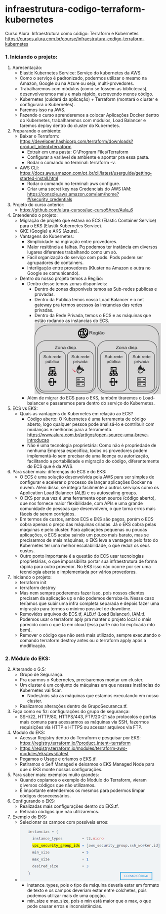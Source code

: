 # infraestrutura-codigo-terraform-kubernetes
Curso Alura: Infraestrutura como código: Terraform e Kubernetes
https://cursos.alura.com.br/course/infraestrutura-codigo-terraform-kubernetes

### 1. Iniciando o projeto:
1. Apresentação:
   * Elastic Kubernetes Service: Serviço do kubernetes da AWS.
   * Como o serviço é padronizado, podermos utilizar o mesmo na Amazon, Google ou na Azure ou seja, multi-provedores.
   * Trabalharemos com módulos (como se fossem as bibliotecas), desenvolveremos mais e mais rápido, escrevendo menos código.
   * Kubernetes (cuidará da aplicação) + Terraform (montará o cluster e configurará o Kubernetes).
   * Faremos isso na AWS.
   * Fazendo o curso aprenderemos a colocar Aplicações Docker dentro do Kubernetes, trabalharemos com módulos, Load Balancer e faremos deploy dentro do cluster do Kubernetes.
2. Preparando o ambiente:
   * Baixar o Terraform: https://developer.hashicorp.com/terraform/downloads?product_intent=terraform
     * Extrair em uma pasta: C:\Program Files\Terraform
     * Configurar a variável de ambiente e apontar pra essa pasta.
     * Rodar o comando no terminal: terraform -v.
   * AWS CLI: https://docs.aws.amazon.com/pt_br/cli/latest/userguide/getting-started-install.html
     * Rodar o comando no terminal: aws configure.
     * Criar uma secret key nas Credenciais do AWS IAM: https://console.aws.amazon.com/iam/home?#/security_credentials
3. Projeto do curso anterior:
   * https://github.com/alura-cursos/iac-curso5/tree/Aula_6
4. Entendendo o projeto:
   * Migração de projeto que estava no ECS (Elastic Container Service) para o EKS (Elastik Kubernetes Service).
   * GKE (Google) e AKS (Azure).
   * Vantagens do Kubernetes:
     * Simplicidade na mgiração entre provedores.
     * Maior resitência a falhas. Pq podemos ter instância em diversos lugares diferentes trabalhando como um só.
     * Fácil organização do serviço com pods. Pods podem ser agrupadores de containers.
     * Interligação entre provedores (Kluster na Amazon e outra no Google se comunicando).
   * Dentro do nosso projeto temos a Região: 
     * Dentro desse temos zonas disponíveis: 
       * Dentro de zonas disponiveis temos as Sub-redes publicas e provadas.
       * Dentro da Publica temos nosso Load Balancer e o net gateway pra termos acessos às instancias das redes privadas.
       * Dentro da Rede Privada, temos o ECS e as máquinas que estão rodando as instancias do ECS.
       ![img.png](img.png)
     * Além de migrar do ECS para o EKS, também tiraremos o Load-balancer e passaremos para dentro do serviço do Kubernetes.
5. ECS vs EKS:
   * Quais as vantagens do Kubernetes em relação ao ECS?
     * Código aberto: O Kubernetes é uma ferramenta de código aberto, logo qualquer pessoa pode analisá-lo e contribuir com mudanças e melhorias para a ferramenta. https://www.alura.com.br/artigos/open-source-uma-breve-introducao
     * Não é uma tecnologia proprietária: Como não é propriedade de nenhuma Empresa especifica, todos os provedores podem implementá-lo sem precisar de uma licença ou autorização, facilitando a portabilidade e migração do código, diferentemente do ECS que é da AWS.
6. Para saber mais: diferenças do ECS e do EKS:
   * O ECS é uma solução desenvolvida pela AWS para ser simples de configurar e acelerar o processo de lançar aplicações Docker na nuvem. Além disso, se integra facilmente a outros serviços como os Application Load Balancer (ALB) e os autoscaling groups. 
   * O EKS por sua vez é uma ferramenta open source (código aberto), que nos fornece maior flexibilidade, com APIs e uma grande comunidade de pessoas que desenvolvem, o que torna erros mais fáceis de serem corrigidos. 
   * Em termos de custos, ambos ECS e EKS são pagos, porém o ECS cobra apenas o preço das máquinas criadas. Já o EKS cobra pelas máquinas e pelo cluster. Para aplicações pequenas ou poucas aplicações, o ECS acaba saindo um pouco mais barato, mas se precisarmos de mais máquinas, o EKS leva a vantagem pelo fato do Kubernetes ter uma melhor escalabilidade, o que reduz os seus custos. 
   * Outro ponto importante é a questão do ECS usar tecnologias proprietárias, o que impossibilita portar sua infraestrutura de forma rápida para outro provedor. No EKS isso não ocorre por ser uma tecnologia aberta e implementada por vários provedores.
7. Iniciando o projeto:
   * terraform init
   * terraform destroy
   * Mas nem sempre poderemos fazer isso, pois nossos clientes precisam da aplicação up e não podemos derruba-la. Nesse caso teríamos que subir uma infra completa separada e depois fazer uma migração para termos o minimo possivel de downtime.
   * Removidos arquivos do ECS.tf, ALB.tf (Load Balancer), IAM.tf. Podemos usar o terraform aply pra manter o projeto local o mais parecido com o que ta em cloud (essa parte não foi explicada mto bem).
   * Remover o código que não será mais utilizado, sempre executando o comando terraform destroy antes ou o terraform apply após a modificação.
### 2. Módulo do EKS:
2. Alterando o G.S:
   * Grupo de Segurança.
   * Pra usarmos o Kubernetes, precisaremos montar um cluster.
   * Um cluster é um conjunto de máquinas em que nossas instâncias do Kubernetes vai ficar.
     * Nodes/nós são as máquinas que estamos executando em nosso cluster.
   * Realizamos alterações dentro de GrupoSecuranca.tf.
3. Faça como eu fiz: configurações do grupo de segurança:
   * SSH/22, HTTP/80, HTTPS/443, FTP/20-21 são protocolos e portas mais comuns para acessarmos as máquinas via SSH, fazermos requisições via HTTP e HTTPS ou acessar arquivos via FTP.
4. Módulo do EKS:
   * Acessar Registry dentro do Terraform e pesquisar por EKS: https://registry.terraform.io/?product_intent=terraform
   * https://registry.terraform.io/modules/terraform-aws-modules/eks/aws/latest
   * Pegamos o Usage e criamos o EKS.tf.
   * Retiramos o Self Managed e deixamos o EKS Managed Node para que o EKS monte nossas configurações.
5. Para saber mais: exemplos muito grandes:
   * Quando copiamos o exemplo do Modulo do Terraform, vieram diversos códigos que não utilizamos.
   * É importante entendermos os mesmos para podermos limpar códigos desnecessários.
6. Configurando o EKS:
   * Realizadas mais configurações dentro do EKS.tf.
   * Retirado códigos que não utilizaremos.
7. Exemplo do EKS:
   * Selecionar os campos com possíveis erros:
   * ![img_1.png](img_1.png)
     * instance_types, pois o tipo de máquina deveria estar em formato de texto e os campos deveriam estar entre colchetes, pois podemos utilizar mais de uma opçção.
     * min_size e max_size, pois o min está maior que o max, o que pode causar erros e inconsistências.